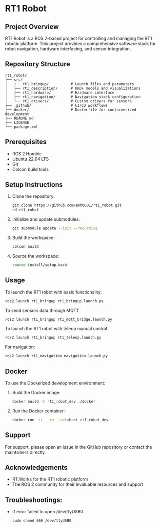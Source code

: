 # RT1 Robot

## Project Overview

RT1 Robot is a ROS 2-based project for controlling and managing the RT1 robotic platform. This project provides a comprehensive software stack for robot navigation, hardware interfacing, and sensor integration.

## Repository Structure

```
rt1_robot/
├── src/
│   ├── rt1_bringup/          # Launch files and parameters
│   ├── rt1_description/      # URDF models and visualizations
│   ├── rt1_hardware/         # Hardware interface
│   ├── rt1_navigation/       # Navigation stack configuration
│   └── rt1_drivers/          # Custom drivers for sensors
├── .github/                  # CI/CD workflows
├── docker/                   # Dockerfile for containerized development
├── README.md
├── LICENSE
└── package.xml
```

## Prerequisites

- ROS 2 Humble
- Ubuntu 22.04 LTS
- Git
- Colcon build tools

## Setup Instructions

1. Clone the repository:
   ```bash
   git clone https://github.com/anh0001/rt1_robot.git
   cd rt1_robot
   ```

1. Initialize and update submodules:
   ```bash
   git submodule update --init --recursive
   ```

1. Build the workspace:
   ```bash
   colcon build
   ```

1. Source the workspace:
   ```bash
   source install/setup.bash
   ```

## Usage

To launch the RT1 robot with basic functionality:

```bash
ros2 launch rt1_bringup rt1_bringup.launch.py
```

To send sensors data through MQTT
```bash
ros2 launch rt1_bringup rt1_mqtt_bridge.launch.py
```

To launch the RT1 robot with teleop manual control
```bash
ros2 launch rt1_bringup rt1_teleop.launch.py
```

For navigation:

```bash
ros2 launch rt1_navigation navigation.launch.py
```

## Docker

To use the Dockerized development environment:

1. Build the Docker image:
   ```bash
   docker build -t rt1_robot_dev ./docker
   ```

2. Run the Docker container:
   ```bash
   docker run -it --rm --net=host rt1_robot_dev
   ```

## Support

For support, please open an issue in the GitHub repository or contact the maintainers directly.

## Acknowledgements

- RT.Works for the RT1 robotic platform
- The ROS 2 community for their invaluable resources and support

## Troubleshootings:

- If error failed to open /dev/ttyUSB0
   ```bash
   sudo chmod 666 /dev/ttyUSB0
   ```
